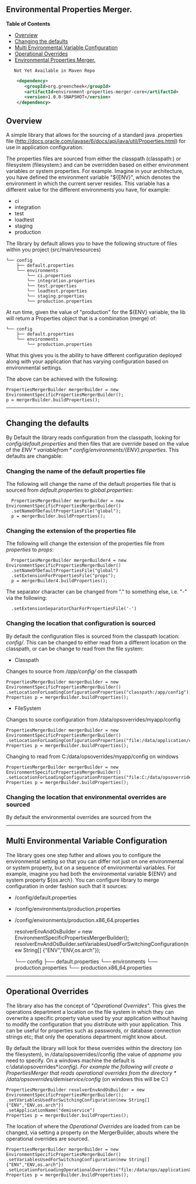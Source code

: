 Environmental Properties Merger.
---------------------------------

**Table of Contents**

- [Overview](#overview)
- [Changing the defaults](#changing-the-defaults)
- [Multi Environmental Variable Configuration](#multi-environmental-variable-configuration)
- [Operational Overrides](#operational-overrides)
- [Environmental Properties Merger.](#environmental-properties-merger)

```
   Not Yet Available in Maven Repo
```

```xml
    <dependency>
       <groupId>org.greencheek</groupId>
       <artifactId>environment-properties-merger-core</artifactId>
       <version>1.0.0-SNAPSHOT</version>
    </dependency>
```

## Overview

A simple library that allows for the sourcing of a standard java .properties file
(http://docs.oracle.com/javase/6/docs/api/java/util/Properties.html) for use in application configuration.

The properties files are sourced from either the classpath (classpath:) or filesystem (filesystem:) and can be overridden
based on either environment variables or system properties.  For example.  Imagine in your architecture, you have defined
the environment variable "${ENV}", which denotes the environment in which the current server resides.  This
variable has a different value for the different environments you have, for example:

- ci
- integration
- test
- loadtest
- staging
- production

The library by default allows you to have the following structure of files within you project (src/main/resources)

    └── config
        ├── default.properties
        └── environments
            └── ci.properties
            └── integration.properties
            └── test.properties
            └── loadtest.properties
            └── staging.properties
            └── production.properties

At run time, given the value of "production" for the ${ENV} variable, the lib will return a Properties object that is
a combination (merge) of:

    └── config
        ├── default.properties
        └── environments
            └── production.properties

What this gives you is the ability to have different configuration deployed along with your application that has
varying configuration based on environmental settings.

The above can be achieved with the following:

    PropertiesMergerBuilder mergerBuilder = new EnvironmentSpecificPropertiesMergerBuilder();
    p = mergerBuilder.buildProperties();

***
## Changing the defaults

By Default the library reads configuration from the classpath, looking for *config/default.properties* and then files that
are override based on the value of the *${ENV}* variable from *config/environments/${ENV}.properties*.  This defaults are
changable:

### Changing the name of the default properties file

The following will change the name of the default properties file that is sourced from *default.properties* to *global.properties*:

      PropertiesMergerBuilder mergerBuilder = new EnvironmentSpecificPropertiesMergerBuilder()
      .setNameOfDefaultPropertiesFile("global");
      p = mergerBuilder.buildProperties();

### Changing the extension of the properties file

The following will change the extension of the properties file from *properties* to *props*:

      PropertiesMergerBuilder mergerBuilder4 = new EnvironmentSpecificPropertiesMergerBuilder()
      .setNameOfDefaultPropertiesFile("global")
      .setExtensionForPropertiesFile("props");
      p = mergerBuilder4.buildProperties();

The separator character can be changed from "." to something else, i.e. "-" via the following:

      .setExtensionSeparatorCharForPropertiesFile('-')

### Changing the location that configuration is sourced

By default the configuration files is sourced from the classpath location: *config/*.  This can be changed to either read
from a different location on the classpath, or can be change to read from the file system:

* Classpath

Changes to source from */app/config/* on the classpath

    PropertiesMergerBuilder mergerBuilder = new EnvironmentSpecificPropertiesMergerBuilder()
    .setLocationForLoadingConfigurationProperties("classpath:/app/config");
    Properties p = mergerBuilder.buildProperties();

* FileSystem

Changes to source configuration from /data/opsoverrides/myapp/config

    PropertiesMergerBuilder mergerBuilder = new EnvironmentSpecificPropertiesMergerBuilder()
    .setLocationForLoadingConfigurationProperties("file:/data/application/config");
    Properties p = mergerBuilder.buildProperties();


Changing to read from C:/data/opsoverrides/myapp/config on windows

    PropertiesMergerBuilder mergerBuilder = new EnvironmentSpecificPropertiesMergerBuilder()
    .setLocationForLoadingConfigurationProperties("file:C:/data/opsoverrides/myapp/config");
    Properties p = mergerBuilder.buildProperties();


### Changing the location that environmental overrides are sourced

By default the environmental overrides are sourced from the


***
## Multi Environmental Variable Configuration

The library goes one step futher and allows you to configure the environmental setting so that you can differ not
just on one environmental or system property, but on a sequence of environmental variables.  For example, imagine
you had both the environmental variable ${ENV} and system property ${os.arch}.  You can configure library to merge configuration in
order fashion such that it sources:

- /config/default.properties
- /config/environments/production.properties
- /config/environments/production.x86_64.properties


    resolverEnvAndOsBuilder = new EnvironmentSpecificPropertiesMergerBuilder();
    resolverEnvAndOsBuilder.setVariablesUsedForSwitchingConfiguration(new String[] {"ENV","ENV,os.arch"});


    └── config
        ├── default.properties
        └── environments
            └── production.properties
            └── production.x86_64.properties

***
## Operational Overrides

The library also has the concept of "*Operational Overrides*".  This gives the operations department a location on the
file system in which they can overwrite a specific property value used by your application without having to modify the
configuration that you distribute with your application.  This can be useful for properties such as passwords, or
database connection strings etc; that only the operations department might know about.

By default the library will look for these overrides within the directory (on the filesystem),
in /data/opsoverrides/*<appname>*/config  (the value of *appname* you need to specify.  On a windows machine the default
is c:\data\opsoverrides\*<appname>*\config).  For example the following will create a PropertiesMerger that reads
operational overrides from the directory * /data/opsoverrides/demiservice/config* (on windows this will be C:)

    PropertiesMergerBuilder resolverEnvAndOsBuilder = new EnvironmentSpecificPropertiesMergerBuilder();
    .setVariablesUsedForSwitchingConfiguration(new String[] {"ENV","ENV,os.arch"})
    .setApplicationName("demiservice")
    Properties p = mergerBuilder.buildProperties();

The location of where the *Operational Overrides* are loaded from can be changed, via setting a property on
the MergerBuilder, abouts where the operational overrides are sourced.

    PropertiesMergerBuilder mergerBuilder = new EnvironmentSpecificPropertiesMergerBuilder()
    .setVariablesUsedForSwitchingConfiguration(new String[] {"ENV","ENV,os.arch"})
    .setLocationForLoadingOperationalOverrides("file:/data/ops/applicationX/config");
    Properties p = mergerBuilder.buildProperties();


